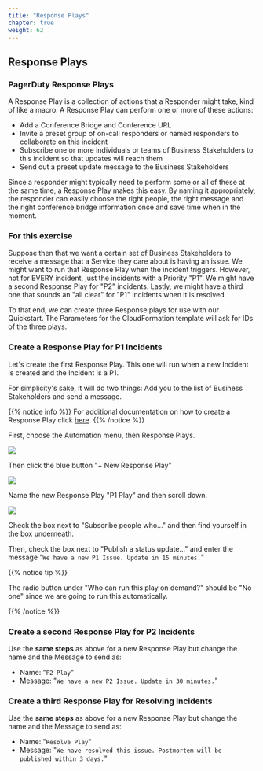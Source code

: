 ```yaml
---
title: "Response Plays"
chapter: true
weight: 62
---
```


## Response Plays

### PagerDuty Response Plays

A Response Play is a collection of actions that a Responder might take, kind of like a macro. A Response Play can perform one or more of these actions:

- Add a Conference Bridge and Conference URL
- Invite a preset group of on-call responders or named responders to collaborate on this incident
- Subscribe one or more individuals or teams of Business Stakeholders to this incident so that updates will reach them
- Send out a preset update message to the Business Stakeholders

Since a responder might typically need to perform some or all of these at the same time, a Response Play makes this easy.  By naming it appropriately, the responder can easily choose the right people, the right message and the right conference bridge information once and save time when in the moment.  

### For this exercise

Suppose then that we want a certain set of Business Stakeholders to receive a message that a Service they care about is having an issue. We might want to run that Response Play when the incident triggers. However, not for EVERY incident, just the incidents with a Priority "P1". We might have a second Response Play for "P2" incidents.  Lastly, we might have a third one that sounds an "all clear" for "P1" incidents when it is resolved.

To that end, we can create three Response plays for use with our Quickstart. The Parameters for the CloudFormation template will ask for IDs of the three plays.

### Create a Response Play for P1 Incidents

Let's create the first Response Play.  This one will run when a new Incident is created and the Incident is a P1.

For simplicity's sake, it will do two things: Add you to the list of Business Stakeholders and send a message.

{{% notice info %}}
For additional documentation on how to create a Response Play click [here](https://support.pagerduty.com/docs/response-automation#create-a-response-play).
{{% /notice %}}

First, choose the Automation menu, then Response Plays.

![](/images/resp_1.png)

Then click the blue button  "+ New Response Play"

![](/images/resp_2.png)

Name the new Response Play "P1 Play" and then scroll down.

![](/images/resp_3.png)

Check the box next to "Subscribe people who..." and then find yourself in the box underneath.

Then, check the box next to "Publish a status update..." and enter the message "`We have a new P1 Issue. Update in 15 minutes.`"

{{% notice tip %}}

The radio button under "Who can run this play on demand?" should be "No one" since we are going to run this automatically.

{{% /notice %}}

### Create a second Response Play for P2 Incidents

Use the __same steps__ as above for a new Response Play but change the name and the Message to send as:

- Name: "`P2 Play`"
- Message: "`We have a new P2 Issue. Update in 30 minutes.`"

### Create a third Response Play for Resolving Incidents

Use the __same steps__ as above for a new Response Play but change the name and the Message to send as:

- Name: "`Resolve Play`"
- Message: "`We have resolved this issue. Postmortem will be published within 3 days.`"


